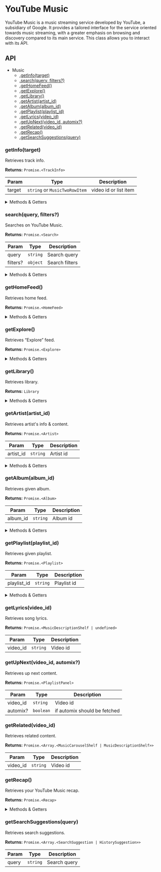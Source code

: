 # YouTube Music

YouTube Music is a music streaming service developed by YouTube, a subsidiary of Google. It provides a tailored interface for the service oriented towards music streaming, with a greater emphasis on browsing and discovery compared to its main service. This class allows you to interact with its API.

## API

* Music 
  * [.getInfo(target)](#getinfo)
  * [.search(query, filters?)](#search)
  * [.getHomeFeed()](#gethomefeed)
  * [.getExplore()](#getexplore)
  * [.getLibrary()](#getlibrary)
  * [.getArtist(artist_id)](#getartist)
  * [.getAlbum(album_id)](#getalbum)
  * [.getPlaylist(playlist_id)](#getplaylist)
  * [.getLyrics(video_id)](#getlyrics)
  * [.getUpNext(video_id, automix?)](#getupnext)
  * [.getRelated(video_id)](#getrelated)
  * [.getRecap()](#getrecap)
  * [.getSearchSuggestions(query)](#getsearchsuggestions)

<a name="getinfo"></a>
### getInfo(target)

Retrieves track info.

**Returns:** `Promise.<TrackInfo>`

| Param | Type | Description |
| --- | --- | --- |
| target | `string` or `MusicTwoRowItem` | video id or list item |

<details>
<summary>Methods & Getters</summary>
<p>

- `<info>#getTab(title)`
  - Retrieves contents of the given tab.

- `<info>#getUpNext(automix?)`
  - Retrieves up next.

- `<info>#getRelated()`
  - Retrieves related content.

- `<info>#getLyrics()`
  - Retrieves song lyrics.

- `<info>#available_tabs`
  - Returns available tabs.

- `<info>#toDash(url_transformer?, format_filter?)`
  - Generates a DASH manifest from the streaming data.

- `<info>#chooseFormat(options)`
  - Selects the format that best matches the given options. This method is used internally by `#download`.

- `<info>#download(options?)`
  - Downloads the track.

- `<info>#addToWatchHistory()`
  - Adds the song to the watch history.

- `<info>#page`
  - Returns the original InnerTube response(s), parsed and sanitized.

</p>
</details> 

<a name="search"></a>
### search(query, filters?)

Searches on YouTube Music.

**Returns:** `Promise.<Search>`

| Param | Type | Description |
| --- | --- | --- |
| query | `string` | Search query |
| filters? | `object` | Search filters |

<details>
<summary>Methods & Getters</summary>
<p>

- `<search>#getMore(shelf)`
  - Equivalent to clicking on the shelf to load more items.

- `<search>#getContinuation()`
  - Retrieves continuation, only works for individual sections or filtered results.

- `<search>#selectFilter(name)`
  - Applies given filter to the search.

- `<search>#has_continuation`
  - Checks if continuation is available.

- `<search>#filters`
  - Returns available filters.

- `<search>#songs`
  - Returns songs shelf.

- `<search>#videos`
  - Returns videos shelf.

- `<search>#albums`
  - Returns albums shelf.

- `<search>#artists`
  - Returns artists shelf.

- `<search>#playlists`
  - Returns songs shelf.

- `<search>#page`
  - Returns the original InnerTube response(s), parsed and sanitized.

</p>
</details> 

<a name="gethomefeed"></a>
### getHomeFeed()

Retrieves home feed.

**Returns:** `Promise.<HomeFeed>`

<details>
<summary>Methods & Getters</summary>
<p>

- `<homefeed>#getContinuation()`
  - Retrieves continuation, only works for individual sections or filtered results.

- `<homefeed>#has_continuation`
  - Checks if continuation is available.

- `<homefeed>#page`
  - Returns original InnerTube response (sanitized).

- `<homefeed>#page`
  - Returns the original InnerTube response(s), parsed and sanitized.

</p>
</details> 

<a name="getexplore"></a>
### getExplore()

Retrieves “Explore” feed.

**Returns:** `Promise.<Explore>`

<details>
<summary>Methods & Getters</summary>
<p>

- `<explore>#page`
  - Returns the original InnerTube response(s), parsed and sanitized.

</p>
</details> 

<a name="getlibrary"></a>
### getLibrary()

Retrieves library.

**Returns:** `Library`

<details>
<summary>Methods & Getters</summary>
<p>

- `<library>#applyFilter(filter)`
  - Applies given filter to the library.

- `<library>#applySort(sort_by)`
  - Applies given sort option to the library items.

- `<library>#getContinuation()`
  - Retrieves continuation of the library items.

- `<library>#has_continuation`
  - Checks if continuation is available.

- `<library>#filters`
  - Returns available filters.

- `<library>#sort_options`
  - Returns available sort options.

- `<library>#page`
  - Returns the original InnerTube response(s), parsed and sanitized.

</p>
</details> 

<a name="getartist"></a>
### getArtist(artist_id)

Retrieves artist's info & content.

**Returns:** `Promise.<Artist>`

| Param | Type | Description |
| --- | --- | --- |
| artist_id | `string` | Artist id |

<details>
<summary>Methods & Getters</summary>
<p>

- `<artist>#page`
  - Returns the original InnerTube response(s), parsed and sanitized.

</p>
</details> 

<a name="getalbum"></a>
### getAlbum(album_id)

Retrieves given album.

**Returns:** `Promise.<Album>`

| Param | Type | Description |
| --- | --- | --- |
| album_id | `string` | Album id |

<details>
<summary>Methods & Getters</summary>
<p>

- `<album>#page`
  - Returns the original InnerTube response(s), parsed and sanitized.

</p>
</details> 

<a name="getplaylist"></a>
### getPlaylist(playlist_id)

Retrieves given playlist.

**Returns:** `Promise.<Playlist>`

| Param | Type | Description |
| --- | --- | --- |
| playlist_id | `string` | Playlist id |

<details>
<summary>Methods & Getters</summary>
<p>

- `<playlist>#getRelated()`
  - Retrieves related playlists.

- `<playlist>#getSuggestions()`
  - Retrieves playlist suggestions.

- `<playlist>#getContinuation()`
  - Retrieves continuation.

- `<playlist>#has_continuation`
  - Checks if continuation is available.

- `<playlist>#page`
  - Returns the original InnerTube response(s), parsed and sanitized.

</p>
</details> 

<a name="getlyrics"></a>
### getLyrics(video_id)

Retrieves song lyrics.

**Returns:** `Promise.<MusicDescriptionShelf | undefined>`

| Param | Type | Description |
| --- | --- | --- |
| video_id | `string` | Video id |

<a name="getupnext"></a>
### getUpNext(video_id, automix?)

Retrieves up next content.

**Returns:** `Promise.<PlaylistPanel>`

| Param | Type | Description |
| --- | --- | --- |
| video_id | `string` | Video id |
| automix? | `boolean` | if automix should be fetched |

<a name="getrelated"></a>
### getRelated(video_id)

Retrieves related content.

**Returns:** `Promise.<Array.<MusicCarouselShelf | MusicDescriptionShelf>>`

| Param | Type | Description |
| --- | --- | --- |
| video_id | `string` | Video id |

<a name="getrecap"></a>
### getRecap()

Retrieves your YouTube Music recap.

**Returns:** `Promise.<Recap>`

<details>
<summary>Methods & Getters</summary>
<p>

- `<recap>#getPlaylist()`
  - Retrieves recap playlist.

- `<recap>#page`
  - Returns the original InnerTube response(s), parsed and sanitized.

</p>
</details> 

<a name="getsearchsuggestions"></a>
### getSearchSuggestions(query)

Retrieves search suggestions.

**Returns:** `Promise.<Array.<SearchSuggestion | HistorySuggestion>>`

| Param | Type | Description |
| --- | --- | --- |
| query | `string` | Search query |